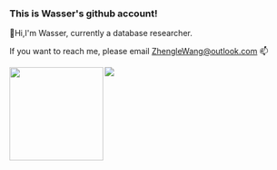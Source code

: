 ### This is Wasser's github account!
👋Hi,I'm Wasser, currently a database researcher.

If you want to reach me, please email ZhengleWang@outlook.com 📫

<div>
    <img height="165" align="left" src="https://github-readme-stats.vercel.app/api?username=WASSER2545&theme=calm&show_icons=true" />
    <img src="https://github-readme-stats.vercel.app/api/top-langs/?username=WASSER2545&hide=html,css,Tcl,Jupyter+Notebook,ruby,javascript&theme=calm&langs_count=6&layout=compact" />
</div>
